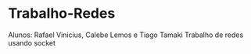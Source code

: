 # Trabalho-Redes
Alunos: Rafael Vinicius, Calebe Lemos e Tiago Tamaki
Trabalho de redes usando socket
